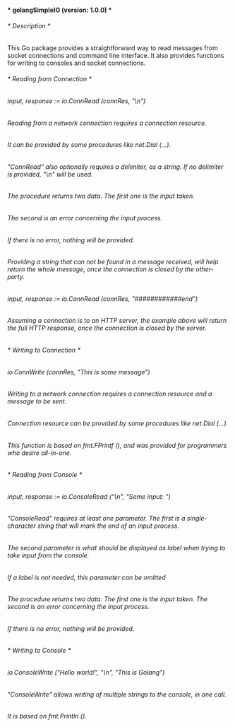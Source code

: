 #### * golangSimpleIO (version: 1.0.0) *


###### * Description *


This Go package provides a straightforward way to read messages from socket connections and command line interface. It also provides functions for writing to consoles and socket connections.

###### * Reading from Connection *


###### input, response := io.ConnRead (connRes, "\n")

###### Reading from a network connection requires a connection resource.
###### It can be provided by some procedures like net.Dial (...).

###### "ConnRead" also optionally requires a delimiter, as a string. If no delimiter is provided, "\n" will be used.

###### The procedure returns two data. The first one is the input taken.
###### The second is an error concerning the input process.
###### If there is no error, nothing will be provided.

###### Providing a string that can not be found in a message received, will help return the whole message, once the connection is closed by the other-party.

###### input, response := io.ConnRead (connRes, "############end")

###### Assuming a connection is to an HTTP server, the example above will return the full HTTP response, once the connection is closed by the server.

###### * Writing to Connection *


###### io.ConnWrite (connRes, "This is some message")

###### Writing to a network connection requires a connection resource and a message to be sent.
###### Connection resource can be provided by some procedures like net.Dial (...).

###### This function is based on fmt.FPrintf (), and was provided for programmers who desire all-in-one.

###### * Reading from Console * 


###### input, response := io.ConsoleRead ("\n", "Some input: ")

###### "ConsoleRead" requires at least one parameter. The first is a single-character string that will mark the end of an input process.
###### The second parameter is what should be displayed as label when trying to take input from the console.
###### If a label is not needed, this parameter can be omitted

###### The procedure returns two data. The first one is the input taken. The second is an error concerning the input process.
###### If there is no error, nothing will be provided.

###### * Writing to Console *


###### io.ConsoleWrite ("Hello world!", "\n", "This is Golang")

###### "ConsoleWrite" allows writing of multiple strings to the console, in one call.
###### It is based on fmt.Println ().
